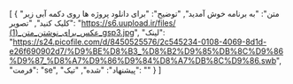 [
  {
    "متن": "به برنامه خوش آمدید",
    "توضیح": "برای دانلود پروژه ها روی دکمه آبی زیر کلیک کنید",
    "تصویر": "https://s6.uupload.ir/files/عکس_برای_نوشتن_متن_(1)_gsp3.jpg",
    "لینک": "https://s24.picofile.com/d/8450525576/2c545234-0108-4069-8d1d-e26f690902d7/%D9%BE%D8%B3_%D8%B2%D9%85%DB%8C%D9%86%D9%87_%D8%A7%D9%86%D9%84%D8%A7%DB%8C%D9%86.swb",
    "فرمت": "se",
    "پیشنهاد": "شده",
    "تیک": ""
  }
]
